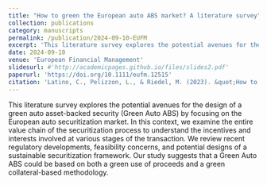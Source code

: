```yaml
---
title: "How to green the European auto ABS market? A literature survey"
collection: publications
category: manuscripts
permalink: /publication/2024-09-10-EUFM
excerpt: 'This literature survey explores the potential avenues for the design of a green auto asset-backed security by focusing on the European auto securitization market.'
date: 2024-09-10
venue: 'European Financial Management'
slidesurl: #'http://academicpages.github.io/files/slides2.pdf'
paperurl: 'https://doi.org/10.1111/eufm.12515'
citation: 'Latino, C., Pelizzon, L., & Riedel, M. (2023). &quot;How to green the European Auto ABS market? A literature survey.&quot; <i>European Financial Management</i>, 1–24.'
---
```


This literature survey explores the potential avenues for the design of a green auto asset-backed security (Green Auto ABS) by focusing on the European auto securitization market. In this context, we examine the entire value chain of the securitization process to understand the incentives and interests involved at various stages of the transaction. We review recent regulatory developments, feasibility concerns, and potential designs of a sustainable securitization framework. Our study suggests that a Green Auto ABS could be based on both a green use of proceeds and a green collateral-based methodology.